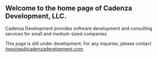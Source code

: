 ## Welcome to the home page of Cadenza Development, LLC.

Cadenza Development provides software development and consulting services for small and medium-sized companies.

This page is still under development. For any inquiries, please contact inquiries@cadenzadevelopment.com.
